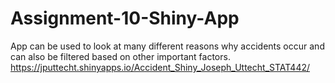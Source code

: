 # Assignment-10-Shiny-App
App can be used to look at many different reasons why accidents occur and can also be filtered based on other important factors.
https://jputtecht.shinyapps.io/Accident_Shiny_Joseph_Uttecht_STAT442/
